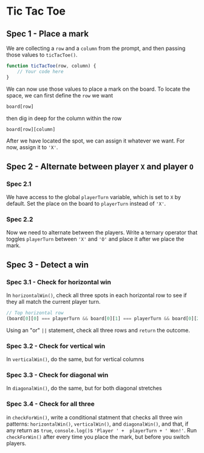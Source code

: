 # Tic Tac Toe
## Spec 1 - Place a mark
We are collecting a `row` and a `column` from the prompt, and then passing those values to `ticTacToe()`.
```javascript
function ticTacToe(row, column) {
    // Your code here
}
```
We can now use those values to place a mark on the board. To locate the space, we can first define the `row` we want
```javascript
board[row]
```
then dig in deep for the column within the row
```javascript
board[row][column]
```
After we have located the spot, we can assign it whatever we want. For now, assign it to `'X'`.

## Spec 2 - Alternate between player `X` and player `O`
### Spec 2.1
We have access to the global `playerTurn` variable, which is set to `X` by default. Set the place on the board to `playerTurn` instead of `'X'`.
### Spec 2.2
Now we need to alternate between the players. Write a ternary operator that toggles `playerTurn` between `'X'` and `'O'` and place it after we place the mark.

## Spec 3 - Detect a win
### Spec 3.1 - Check for horizontal win
In `horizontalWin()`, check all three spots in each horizontal row to see if they all match the current player turn. 
```javascript
// Top horizontal row
(board[0][0] === playerTurn && board[0][1] === playerTurn && board[0][2] === playerTurn)
```
Using an "or" `||` statement, check all three rows and `return` the outcome.

### Spec 3.2 - Check for vertical win
In `verticalWin()`, do the same, but for vertical columns

### Spec 3.3 - Check for diagonal win
In `diagonalWin()`, do the same, but for both diagonal stretches

### Spec 3.4 - Check for all three
in `checkForWin()`, write a conditional statment that checks all three win patterns: `horizontalWin()`, `verticalWin()`, and  `diagonalWin()`, and that, if any return as `true`, `console.log()`s `'Player ' +  playerTurn + ' Won!'`. Run `checkForWin()` after every time you place the mark, but before you switch players.
